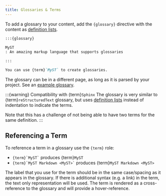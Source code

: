 ```yaml
---
title: Glossaries & Terms
---
```


To add a glossary to your content, add the `{glossary}` directive with the content as [definition lists](#definition-lists).

```markdown
:::{glossary}

MyST
: An amazing markup language that supports glossaries

:::

You can use {term}`MyST` to create glossaries.
```

The glossary can be in a different page, as long as it is parsed by your project. See an [example glossary](./glossary.md).

:::{warning} Compatibility with {term}`Sphinx`
The glossary is very similar to {term}`reStructuredText` glossary, but uses [definition lists](#definition-lists) instead of indentation to indicate the terms.

Note that this has a challenge of not being able to have two terms for the same definition.
:::

## Referencing a Term

To reference a term in a glossary use the `{term}` role:

- `` {term}`MyST` `` produces {term}`MyST`
- `` {term}`MyST Markdown <MyST>` `` produces {term}`MyST Markdown <MyST>`

The label that you use for the term should be in the same case/spacing as it appears in the glossary. If there is additional syntax (e.g. a link) in the term, the text only representation will be used. The term is rendered as a cross-reference to the glossary and will provide a hover-reference.
